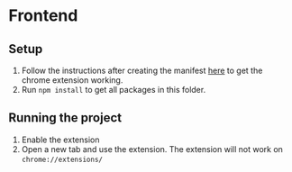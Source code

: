 # Frontend
## Setup
1. Follow the instructions after creating the manifest [here](https://developer.chrome.com/docs/extensions/mv3/getstarted/) to get the chrome extension working.
2. Run `npm install` to get all packages in this folder.

## Running the project
1. Enable the extension
2. Open a new tab and use the extension. The extension will not work on `chrome://extensions/`
